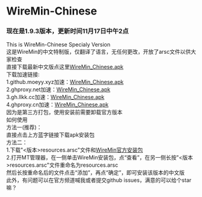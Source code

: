 # WireMin-Chinese
### 现在是1.9.3版本，更新时间11月17日中午2点
This is WireMin-Chinese Specialy Version<br>
这是WireMin的中文特制版，仅翻译了语言，无任何更改，开放了arsc文件以供大家检查<br>
直接下载最新中文版点这里<a href="https://github.com/covercanvas/WireMin-Chinese/releases/download/v1.9.3.2/WireMin_Chinese_1.9.3.apk">WireMin_Chinese.apk</a><br>
下载加速链接:<br>
1.github.moeyy.xyz加速：<a href="https://github.moeyy.xyz/https://github.com/covercanvas/WireMin-Chinese/releases/download/v1.9.3.2/WireMin_Chinese_1.9.3.apk">WireMin_Chinese.apk</a><br>
2.ghproxy.net加速：<a href="https://ghproxy.net/https://github.com/covercanvas/WireMin-Chinese/releases/download/v1.9.3.2/WireMin_Chinese_1.9.3.apk">WireMin_Chinese.apk</a><br>
3.gh.llkk.cc加速：<a href="https://gh.llkk.cc/https://github.com/covercanvas/WireMin-Chinese/releases/download/v1.9.3.2/WireMin_Chinese_1.9.3.apk">WireMin_Chinese.apk</a><br>
4.ghproxy.cn加速：<a href="https://ghproxy.cn/https://github.com/covercanvas/WireMin-Chinese/releases/download/v1.9.3.2/WireMin_Chinese_1.9.3.apk">WireMin_Chinese.apk</a><br>
因为是第三方打包，使用安装前需要卸载官方版本<br>
如何使用<br>
方法一(推荐)：<br>
直接点击上方蓝字链接下载apk安装包<br>
方法二：<br>
1.下载"<版本>resources.arsc"文件和<a href="https://files.wiremin.org/wiremin_android_arm64.apk">WireMin官方安装包</a><br>
2.打开MT管理器，在一侧单击WireMin安装包，点“查看”，在另一侧长按"<版本>resources.arsc"文件重命名为resources.arsc<br>然后长按重命名后的文件点击“添加”，再点“确定”，即可安装该版本的中文版<br>
此外，有问题可以在官方频道喊我或者提交github issues，满意的可以给个star嘛？<br>
